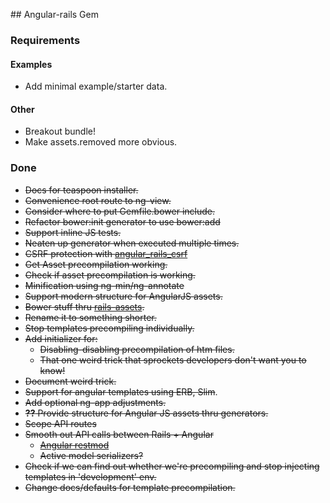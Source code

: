 ## Angular-rails Gem

### Requirements

#### Examples
* Add minimal example/starter data.

#### Other
* Breakout bundle!
* Make assets.removed more obvious.


### Done
* ~~Docs for teaspoon installer.~~
* ~~Convenience root route to ng-view.~~
* ~~Consider where to put Gemfile.bower include.~~
* ~~Refactor bower:init generator to use bower:add~~
* ~~Support inline JS tests.~~
* ~~Neaten up generator when executed multiple times.~~
* ~~CSRF protection with [angular_rails_csrf](https://github.com/jsanders/angular_rails_csrf)~~
* ~~Get Asset precompilation working.~~
* ~~Check if asset precompilation is working.~~
* ~~Minification using ng-min/ng-annotate~~
* ~~Support modern structure for AngularJS assets.~~
* ~~Bower stuff thru [rails-assets](https://rails-assets.org/).~~
* ~~Rename it to something shorter.~~
* ~~Stop templates precompiling individually.~~
* ~~Add initializer for:~~
    * ~~Disabling-disabling precompilation of htm files.~~
    * ~~That one weird trick that sprockets developers don't want you to know!~~
* ~~Document weird trick.~~
* ~~Support for angular templates using ERB, Slim~~.
* ~~Add optional ng-app adjustments.~~
* ~~__??__ Provide structure for Angular JS assets thru generators.~~
* ~~Scope API routes~~
* ~~Smooth out API calls between Rails + Angular~~
  - ~~[Angular restmod](https://github.com/platanus/angular-restmod)~~
  - ~~Active model serializers?~~
* ~~Check if we can find out whether we're precompiling and stop injecting templates
  in 'development' env.~~
* ~~Change docs/defaults for template precompilation.~~

